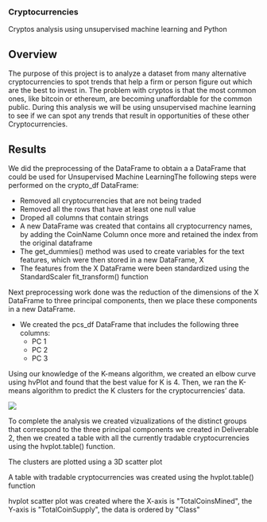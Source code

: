 ### Cryptocurrencies
Cryptos analysis using unsupervised machine learning and Python

## Overview

The purpose of this project is to analyze a dataset from many alternative cryptocurrencies to spot trends that help a firm or person figure out which are the best to invest in. The problem with cryptos is that the most common ones, like bitcoin or ethereum, are becoming unaffordable for the common public. During this analysis we will be using unsupervised machine learning to see if we can spot any trends that result in opportunities of these other Cryptocurrencies.

## Results

We did the preprocessing of the DataFrame to obtain a a DataFrame that could be used for Unsupervised Machine LearningThe following steps were performed on the crypto_df DataFrame:
- Removed all cryptocurrencies that are not being traded
- Removed all the rows that have at least one null value 
- Droped all columns that contain strings
- A new DataFrame was created that contains all cryptocurrency names, by adding the CoinName Column once more and retained the index from the original dataframe
- The get_dummies() method was used to create variables for the text features, which were then stored in a new DataFrame, X 
- The features from the X DataFrame were been standardized using the StandardScaler fit_transform() function

Next preprocessing work done was the reduction of the dimensions of the X DataFrame to three principal components, then we place these components in a new DataFrame.
- We created the pcs_df DataFrame that includes the following three columns:
    - PC 1
    - PC 2 
    - PC 3


Using our knowledge of the K-means algorithm, we created an elbow curve using hvPlot and found that the best value for K is 4. Then, we ran the K-means algorithm to predict the K clusters for the cryptocurrencies’ data.

![]("/Resources/elbow.png")


To complete the analysis we created vizualizations of the distinct groups that correspond to the three principal components we created in Deliverable 2, then we created a table with all the currently tradable cryptocurrencies using the hvplot.table() function. 

The clusters are plotted using a 3D scatter plot


A table with tradable cryptocurrencies was created using the hvplot.table() function 

hvplot scatter plot was created where the X-axis is "TotalCoinsMined", the Y-axis is "TotalCoinSupply", the data is ordered by "Class"


